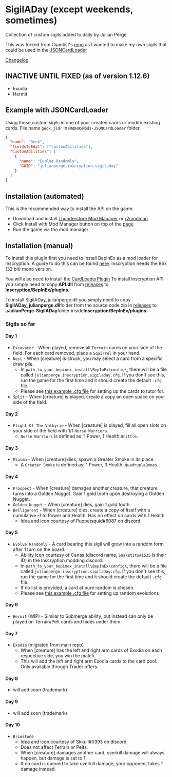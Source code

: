 # SigilADay (except weekends, sometimes)

Collection of custom sigils added to daily by Julian Perge.

This was forked from Cyantist's [repo](https://github.com/ScottWilson0903/SigilADay/) as I wanted to make my own sigils that could be used in the [JSONCardLoader](https://github.com/MADH95/JSONLoaderPlugin)

[Changelog](https://github.com/julian-perge/SigilADay/blob/main/CHANGELOG.md)

## INACTIVE UNTIL FIXED (as of version 1.12.6)

- Exodia
- Hermit

## Example with JSONCardLoader

Using these custom sigils in one of your created cards or modify existing cards.
File name `geck.jldr` in `MADH95Mods-JSONCardLoader` folder.

```json
{
  "name": "Geck",
  "fieldsToEdit": ["customAbilities"],
  "customAbilities": [
    {
      "name": "Evolve Randomly",
      "GUID": "julianperge.inscryption.sigiladay"
    }
  ]
}
```

## Installation (automated)

This is the recommended way to install the API on the game.

- Download and install [Thunderstore Mod Manager](https://www.overwolf.com/app/Thunderstore-Thunderstore_Mod_Manager) or [r2modman](https://timberborn.thunderstore.io/package/ebkr/r2modman/)
- Click Install with Mod Manager button on top of the [page](https://inscryption.thunderstore.io/package/Cyantist/SigilADay/)
- Run the game via the mod manager

## Installation (manual)

To install this plugin first you need to install BepInEx as a mod loader for Inscryption. A guide to do this can be found [here](https://docs.bepinex.dev/articles/user_guide/installation/index.html#where-to-download-bepinex). Inscryption needs the 86x (32 bit) mono version.

You will also need to install the [CardLoaderPlugin](https://github.com/ScottWilson0903/InscryptionAPI)
To install Inscryption API you simply need to copy **API.dll** from [releases](https://github.com/ScottWilson0903/InscryptionAPI/releases) to **Inscryption/BepInEx/plugins**.

To install SigilADay_julianperge.dll you simply need to copy **SigilADay_julianperge.dll**folder from the source code zip in [releases](https://github.com/julian-perge/SigilADay/releases) to a**JulianPerge-SigilADay**folder inside**Inscryption/BepInEx/plugins**.

### Sigils so far

#### Day 1

- `Excavator` - When played, remove all `Terrain` cards on your side of the field. For each card removed, place a `Squirrel` in your hand.
- `Nest` - When [creature] is struck, you may select a card from a specific draw pile.
  - In `path_to_your_bepinex_install\BepInEx\config\`, there will be a file called `julianperge.inscryption.sigiladay.cfg`. If you don't see this, run the game for the first time and it should create the default `.cfg` file.
  - Please see [this example .cfg file](https://github.com/julian-perge/SigilADay/blob/main/Examples/julianperge.inscryption.sigiladay.cfg) for setting up the cards to tutor for.
- `Split` - When [creature] is played, create a copy an open space on your side of the field.

#### Day 2

- `Flight Of The Valkyrie` - When [creature] is played, fill all open slots on your side of the field with 1/1 `Norse Warrior`s.
  - `Norse Warriors` is defined as: 1 Power, 1 Health,`Brittle`.

#### Day 3

- `Miasma` - When [creature] dies, spawn a Greater Smoke in its place.
  - A `Greater Smoke` is defined as: 1 Power, 3 Health, `QuadrupleBones`.

#### Day 4

- `Prospect` - When [creature] damages another creature, that creature turns into a Golden Nugget. Gain 1 gold tooth upon destroying a Golden Nugget.
- `Golden Nugget` - When [creature] dies, gain 1 gold tooth
- `Belligerent` - When [creature] dies, create a copy of itself with a cumulative -1 to Power and Health. Has no effect on cards with 1 Health.
  - Idea and icon courtesy of Puppetsquid#6087 on discord.

#### Day 5

- `Evolve Randomly` - A card bearing this sigil will grow into a random form after 1 turn on the board.
  - Ability icon courtesy of Canas (discord name, `Snaketits#1535` is their ID) in the Inscryption modding discord.
  - In `path_to_your_bepinex_install\BepInEx\config\`, there will be a file called `julianperge.inscryption.sigiladay.cfg`. If you don't see this, run the game for the first time and it should create the default `.cfg` file.
  - If no list is provided, a card at pure random is chosen.
  - Please see [this example .cfg file](https://github.com/julian-perge/SigilADay/blob/main/Examples/julianperge.inscryption.sigiladay.cfg) for setting up random evolutions

#### Day 6

- `Hermit` (WIP) - Similar to Submerge ability, but instead can only be played on Terrain/Pelt cards and hides under them.

#### Day 7

- `Exodia` (migrated from main repo)
  - When [creature] has the left and right arm cards of Exodia on each respective side, you win the match.
  - This will add the left and right arm Exodia cards to the card pool. Only available through Trader offers.

#### Day 8

- will add soon (trademark)

#### Day 9

- will add soon (trademark)

#### Day 10

- `Brimstone`
  - Idea and icon courtesy of Skkull#0393 on discord.
  - Does not affect Terrain or Pelts.
  - When [creature] damages another card, overkill damage will always happen, but damage is set to 1.
  - If no card is queued to take overkill damage, your opponent takes 1 damage instead.
